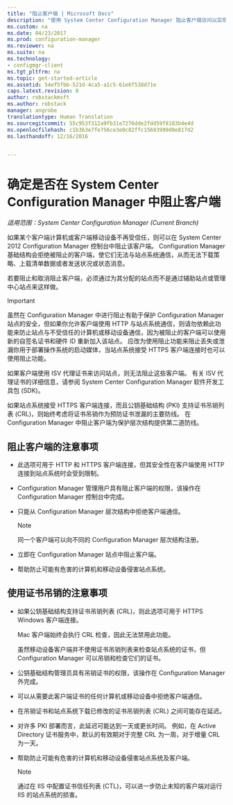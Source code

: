 ```yaml
---
title: "阻止客户端 | Microsoft Docs"
description: "使用 System Center Configuration Manager 阻止客户端访问以实现系统安全性。"
ms.custom: na
ms.date: 04/23/2017
ms.prod: configuration-manager
ms.reviewer: na
ms.suite: na
ms.technology:
- configmgr-client
ms.tgt_pltfrm: na
ms.topic: get-started-article
ms.assetid: 54ef5fbb-521d-4ca5-a1c5-61e6f538d71e
caps.latest.revision: 8
author: robstackmsft
ms.author: robstack
manager: angrobe
translationtype: Human Translation
ms.sourcegitcommit: 55c953f312a9fb31e7276dde2fdd59f8183b4e4d
ms.openlocfilehash: c1b3b3e7fe756ce3e0c82ffc15693999d8e817d2
ms.lasthandoff: 12/16/2016


---
```

# <a name="determine-whether-to-block-clients-in-system-center-configuration-manager"></a>确定是否在 System Center Configuration Manager 中阻止客户端

*适用范围：System Center Configuration Manager (Current Branch)*

如果某个客户端计算机或客户端移动设备不再受信任，则可以在 System Center 2012 Configuration Manager 控制台中阻止该客户端。 Configuration Manager 基础结构会拒绝被阻止的客户端，使它们无法与站点系统通信，从而无法下载策略、上载清单数据或者发送状况或状态消息。  

 若要阻止和取消阻止客户端，必须通过为其分配的站点而不是通过辅助站点或管理中心站点来这样做。  

> [!IMPORTANT]  
>  虽然在 Configuration Manager 中进行阻止有助于保护 Configuration Manager 站点的安全，但如果你允许客户端使用 HTTP 与站点系统通信，则请勿依赖此功能来防止站点与不受信任的计算机或移动设备通信，因为被阻止的客户端可以使用新的自签名证书和硬件 ID 重新加入该站点。 应改为使用阻止功能来阻止丢失或泄漏你用于部署操作系统的启动媒体，当站点系统接受 HTTPS 客户端连接时也可以使用阻止功能。  

 如果客户端使用 ISV 代理证书来访问站点，则无法阻止这些客户端。 有关 ISV 代理证书的详细信息，请参阅 System Center Configuration Manager 软件开发工具包 (SDK)。  

 如果站点系统接受 HTTPS 客户端连接，而且公钥基础结构 (PKI) 支持证书吊销列表 (CRL)，则始终考虑将证书吊销作为预防证书泄漏的主要防线。 在 Configuration Manager 中阻止客户端为保护层次结构提供第二道防线。  

##  <a name="BKMK_Block_vs_CRL"></a> 阻止客户端的注意事项  

-   此选项可用于 HTTP 和 HTTPS 客户端连接，但其安全性在客户端使用 HTTP 连接到站点系统时会受到限制。  

-   Configuration Manager 管理用户具有阻止客户端的权限，该操作在 Configuration Manager 控制台中完成。  

-   只能从 Configuration Manager 层次结构中拒绝客户端通信。  

    > [!NOTE]  
    >  同一个客户端可以向不同的 Configuration Manager 层次结构注册。  

-   立即在 Configuration Manager 站点中阻止客户端。  

-   帮助防止可能有危害的计算机和移动设备侵害站点系统。  

## <a name="considerations-for-using-certificate-revocation"></a>使用证书吊销的注意事项  

-   如果公钥基础结构支持证书吊销列表 (CRL)，则此选项可用于 HTTPS Windows 客户端连接。  

     Mac 客户端始终会执行 CRL 检查，因此无法禁用此功能。  

     虽然移动设备客户端并不使用证书吊销列表来检查站点系统的证书，但 Configuration Manager 可以吊销和检查它们的证书。  

-   公钥基础结构管理员具有吊销证书的权限，该操作在 Configuration Manager 外完成。  

-   可以从需要此客户端证书的任何计算机或移动设备中拒绝客户端通信。  

-   在吊销证书和站点系统下载已修改的证书吊销列表 (CRL) 之间可能存在延迟。  

-   对许多 PKI 部署而言，此延迟可能达到一天或更长时间。 例如，在 Active Directory 证书服务中，默认的有效期对于完整 CRL 为一周，对于增量 CRL 为一天。  

-   帮助防止可能有危害的计算机和移动设备侵害站点系统及客户端。  

    > [!NOTE]  
    >  通过在 IIS 中配置证书信任列表 (CTL)，可以进一步防止未知的客户端对运行 IIS 的站点系统的损害。  

